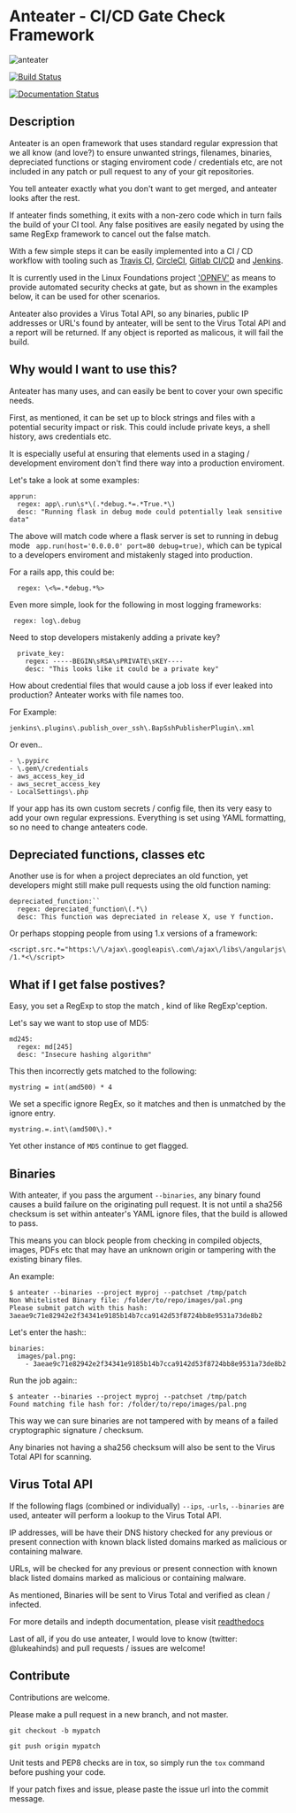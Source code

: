 # Anteater - CI/CD Gate Check Framework

![anteater](http://i.imgur.com/BPvV3Gz.png)

[![Build Status](https://travis-ci.org/anteater/anteater.svg?branch=master)](https://travis-ci.org/anteater/anteater)

[![Documentation Status](https://readthedocs.org/projects/anteater/badge/?version=latest)](http://anteater.readthedocs.io/en/latest/?badge=latest)


Description
-----------

Anteater is an open framework that uses standard regular expression that we all
know (and love?) to ensure unwanted strings, filenames, binaries, depreciated
functions or staging enviroment code / credentials etc, are not included in any
patch or pull request to any of your git repositories.

You tell anteater exactly what you don't want to get merged, and anteater looks
after the rest.

If anteater finds something, it exits with a non-zero code which in turn fails
the build of your CI tool. Any false positives are easily negated by using the
same RegExp framework to cancel out the false match.

With a few simple steps it can be easily implemented into a CI / CD workflow
with tooling such as [Travis CI](https://travis-ci.org/), [CircleCI](https://circleci.com/), [Gitlab CI/CD](https://about.gitlab.com/features/gitlab-ci-cd/) and [Jenkins](https://jenkins.io/).

It is currently used in the Linux Foundations project ['OPNFV'](https://opnfv.org)
as means to provide automated security checks at gate, but as shown in the
examples below, it can be used for other scenarios.

Anteater also provides a Virus Total API, so any binaries, public IP addresses
or URL's found by anteater, will be sent to the Virus Total API and a report
will be returned. If any object is reported as malicous, it will fail the build.

Why would I want to use this?
-----------------------------

Anteater has many uses, and can easily be bent to cover your own specific needs.

First, as mentioned, it can be set up to block strings and files with a
potential security impact or risk. This could include private keys, a shell
history, aws credentials etc.

It is especially useful at ensuring that elements used in a staging /
development enviroment don't find there way into a production enviroment.

Let's take a look at some examples:

```
apprun:
  regex: app\.run\s*\(.*debug.*=.*True.*\)
  desc: "Running flask in debug mode could potentially leak sensitive data"
```

The above will match code where a flask server is set to running in debug mode
`` app.run(host='0.0.0.0' port=80 debug=true)``, which can be typical to a
developers enviroment and mistakenly staged into production.

For a rails app, this could be:

``  regex: \<%=.*debug.*%>``

Even more simple, look for the following in most logging frameworks:

`` regex: log\.debug``

Need to stop developers mistakenly adding a private key?

```
  private_key:
    regex: -----BEGIN\sRSA\sPRIVATE\sKEY----
    desc: "This looks like it could be a private key"
```

How about credential files that would cause a job loss if ever leaked into
production? Anteater works with file names too.

For Example:

``jenkins\.plugins\.publish_over_ssh\.BapSshPublisherPlugin\.xml``

Or even..

```
- \.pypirc
- \.gem\/credentials
- aws_access_key_id
- aws_secret_access_key
- LocalSettings\.php
```

If your app has its own custom secrets / config file, then its very easy to
add your own regular expressions. Everything is set using YAML formatting,
so no need to change anteaters code.

Depreciated functions, classes etc
----------------------------------

Another use is for when a project depreciates an old function, yet developers
might still make pull requests using the old function naming:

```
depreciated_function:``
  regex: depreciated_function\(.*\)
  desc: This function was depreciated in release X, use Y function.
```

Or perhaps stopping people from using 1.x versions of a framework:

``<script.src.*="https:\/\/ajax\.googleapis\.com\/ajax\/libs\/angularjs\/1.*<\/script>``

What if I get false postives?
-----------------------------

Easy, you set a RegExp to stop the match , kind of like RegExp'ception.

Let's say we want to stop use of MD5:

```
md245:
  regex: md[245]
  desc: "Insecure hashing algorithm"
```

This then incorrectly gets matched to the following:

``mystring = int(amd500) * 4``

We set a specific ignore RegEx, so it matches and then is unmatched by the
ignore entry.

``mystring.=.int\(amd500\).*``

Yet other instance of ``MD5`` continue to get flagged.

Binaries
--------

With anteater, if you pass the argument ``--binaries``, any binary found
causes a build failure on the originating pull request. It is not until a
sha256 checksum is set within anteater's YAML ignore files, that the build is
allowed to pass.

This means you can block people from checking in compiled objects, images, PDFs
etc that may have an unknown origin or tampering with the existing binary files.

An example:

```
$ anteater --binaries --project myproj --patchset /tmp/patch
Non Whitelisted Binary file: /folder/to/repo/images/pal.png
Please submit patch with this hash: 3aeae9c71e82942e2f34341e9185b14b7cca9142d53f8724bb8e9531a73de8b2
```
Let's enter the hash::
```
binaries:
  images/pal.png:
    - 3aeae9c71e82942e2f34341e9185b14b7cca9142d53f8724bb8e9531a73de8b2
```
Run the job again::
```
$ anteater --binaries --project myproj --patchset /tmp/patch
Found matching file hash for: /folder/to/repo/images/pal.png
```

This way we can sure binaries are not tampered with by means of a failed
cryptographic signature / checksum.

Any binaries not having a sha256 checksum will also be sent to the Virus Total
API for scanning.

Virus Total API
---------------

If the following flags (combined or individually) ``--ips``, ``-urls``, ``--binaries``
are used, anteater will perform a lookup to the Virus Total API.

IP addresses, will be have their DNS history checked for any previous or present connection
with known black listed domains marked as malicious or containing malware.

URLs, will be checked for any previous or present connection with known black listed domains
marked as malicious or containing malware.

As mentioned, Binaries will be sent to Virus Total and verified as clean / infected.

For more details and indepth documentation, please visit [readthedocs](http://anteater.readthedocs.io/en/latest/)

Last of all, if you do use anteater, I would love to know (twitter: @lukeahinds)
and pull requests / issues are welcome!

Contribute
----------

Contributions are welcome.

Please make a pull request in a new branch, and not master.

```
git checkout -b mypatch
```

```
git push origin mypatch
```

Unit tests and PEP8 checks are in tox, so simply run the `tox` command before
pushing your code.

If your patch fixes and issue, please paste the issue url into the commit
message.

